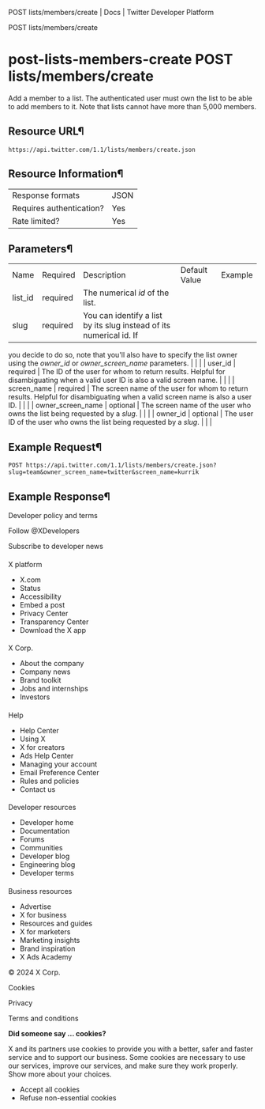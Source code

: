 
POST lists/members/create | Docs | Twitter Developer Platform 

POST lists/members/create

post-lists-members-create
POST lists/members/create
=========================

Add a member to a list. The authenticated user must own the list to
be able to add members to it. Note that lists cannot have more than
5,000 members.

Resource URL¶
-------------

`https://api.twitter.com/1.1/lists/members/create.json`

Resource Information¶
---------------------

|  |  |
| --- | --- |
| Response formats | JSON |
| Requires authentication? | Yes |
| Rate limited? | Yes |

Parameters¶
-----------

|  |  |  |  |  |
| --- | --- | --- | --- | --- |
| Name | Required | Description | Default Value | Example |
| list\_id | required | The numerical *id* of the list. |  |  |
| slug | required | You can identify a list by its slug instead of its numerical id. If
you decide to do so, note that you'll also have to specify the list
owner using the *owner\_id* or *owner\_screen\_name*
parameters. |  |  |
| user\_id | required | The ID of the user for whom to return results. Helpful for
disambiguating when a valid user ID is also a valid screen name. |  |  |
| screen\_name | required | The screen name of the user for whom to return results. Helpful for
disambiguating when a valid screen name is also a user ID. |  |  |
| owner\_screen\_name | optional | The screen name of the user who owns the list being requested by a
*slug*. |  |  |
| owner\_id | optional | The user ID of the user who owns the list being requested by a
*slug*. |  |  |

Example Request¶
----------------

`POST https://api.twitter.com/1.1/lists/members/create.json?slug=team&owner_screen_name=twitter&screen_name=kurrik`

Example Response¶
-----------------

Developer policy and terms

Follow @XDevelopers

Subscribe to developer news

#### 
 X platform

* X.com
* Status
* Accessibility
* Embed a post
* Privacy Center
* Transparency Center
* Download the X app

#### 
 X Corp.

* About the company
* Company news
* Brand toolkit
* Jobs and internships
* Investors

#### 
 Help

* Help Center
* Using X
* X for creators
* Ads Help Center
* Managing your account
* Email Preference Center
* Rules and policies
* Contact us

#### 
 Developer resources

* Developer home
* Documentation
* Forums
* Communities
* Developer blog
* Engineering blog
* Developer terms

#### 
 Business resources

* Advertise
* X for business
* Resources and guides
* X for marketers
* Marketing insights
* Brand inspiration
* X Ads Academy

 © 2024 X Corp.

Cookies

Privacy

Terms and conditions

**Did someone say … cookies?**  

 X and its partners use cookies to provide you with a better, safer and
 faster service and to support our business. Some cookies are necessary to use
 our services, improve our services, and make sure they work properly.
 Show more about your choices.

* Accept all cookies
* Refuse non-essential cookies